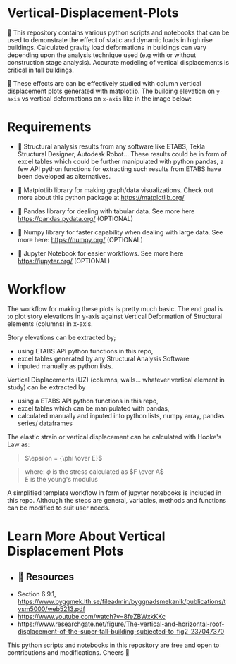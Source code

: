 # Vertical-Displacement-Plots
🌟 This repository contains various python scripts and notebooks that can be used to demonstrate the effect of static and dynamic loads in high rise buildings. Calculated gravity load deformations in buildings can vary depending upon the analysis technique used (e.g with or without construction stage analysis). Accurate modeling of vertical displacements is critical in tall buildings.

🌟 These effects are can be effectively studied with column vertical displacement plots generated with matplotlib. The building elevation on `y-axis` vs vertical deformations on `x-axis` like in the image below: <br>


# Requirements
- 🌟 Structural analysis results from any software like ETABS, Tekla Structural Designer, Autodesk Robot...
These results could be in form of excel tables which could be further manipulated with python pandas, a few API python functions for extracting such results from ETABS have been developed as alternatives.

- 🌟 Matplotlib library for making graph/data visualizations. Check out more about this python package at https://matplotlib.org/
- 🌟 Pandas library for dealing with tabular data. See more here https://pandas.pydata.org/ (OPTIONAL)
- 🌟 Numpy library for faster capability when dealing with large data. See more here: https://numpy.org/ (OPTIONAL)
- 🌟 Jupyter Notebook for easier workflows. See more here https://jupyter.org/ (OPTIONAL)

# Workflow
The workflow for making these plots is pretty much basic. The end goal is to plot story elevations in y-axis against Vertical Deformation of Structural elements (columns) in x-axis. 

Story elevations can be extracted by; 
- using ETABS API python functions in this repo, 
- excel tables generated by any Structural Analysis Software
- inputed manually as python lists.

Vertical Displacements (UZ) (columns, walls... whatever vertical element in study) can be extracted by
- using a ETABS API python functions in this repo, 
- excel tables which can be manipulated with pandas,
- calculated manually and inputed into python lists, numpy array, pandas series/ dataframes

The elastic strain or vertical displacement can be calculated with Hooke's Law as: <br>
> $\epsilon = {\phi \over E}$

> where:
> $\phi$ is the stress calculated as $F \over A$ <br>
> $E$  is the young's modulus


A simplified template workflow in form of jupyter notebooks is included in this repo. Although the steps are general, variables, methods and functions can be modified to suit user needs.


# Learn More About Vertical Displacement Plots
- ## 🌟 Resources
- Section 6.9.1, https://www.byggmek.lth.se/fileadmin/byggnadsmekanik/publications/tvsm5000/web5213.pdf
- https://www.youtube.com/watch?v=8feZBWxkKKc
- https://www.researchgate.net/figure/The-vertical-and-horizontal-roof-displacement-of-the-super-tall-building-subjected-to_fig2_237047370


This python scripts and notebooks in this repository are free and open to contributions and modifications. Cheers 🥂
